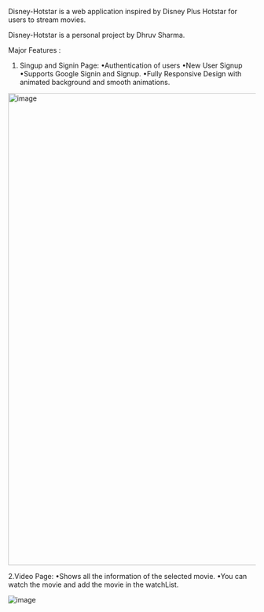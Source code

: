 Disney-Hotstar is a web application inspired by Disney Plus Hotstar for users to stream movies.

Disney-Hotstar is a personal project by Dhruv Sharma.

Major Features :

1. Singup and Signin Page:
    •Authentication of users
    •New User Signup
    •Supports Google Signin and Signup.
    •Fully Responsive Design with animated background and smooth            animations.
    

<img width="960" alt="image" src="https://github.com/DhruvSharma19/disney-hotstar/assets/112254552/83fc37bb-375b-49d5-aa7b-37bf04726c52">

2.Video Page:
      •Shows all the information of the selected movie.
      •You can watch the movie and add the movie in the watchList.


![image](https://github.com/DhruvSharma19/disney-hotstar/assets/112254552/0e6dd40f-f3b2-4ca6-b7b7-87ffe1532fe5)


